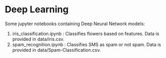 # Deep Learning

Some jupyter notebooks containing Deep Neural Network models:
1. iris_classification.ipynb : Classifies flowers based on features. Data is provided in data/iris.csv.
2. spam_recognition.ipynb : Classifies SMS as spam or not spam. Data is provided in data/Spam-Classification.csv.